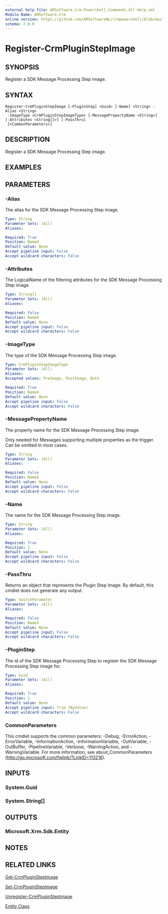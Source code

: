 ```yaml
---
external help file: AMSoftware.Crm.Powershell.Commands.dll-Help.xml
Module Name: AMSoftware.Crm
online version: https://github.com/AMSoftwareNL/crmpowershell/blob/master/docs/Register-CrmPluginStepImage.md
schema: 2.0.0
---
```


# Register-CrmPluginStepImage

## SYNOPSIS
Register a SDK Message Processing Step image.

## SYNTAX

```
Register-CrmPluginStepImage [-PluginStep] <Guid> [-Name] <String> -Alias <String>
 -ImageType <CrmPluginStepImageType> [-MessagePropertyName <String>] [-Attributes <String[]>] [-PassThru]
 [<CommonParameters>]
```

## DESCRIPTION
Register a SDK Message Processing Step image.

## EXAMPLES

## PARAMETERS

### -Alias
The alias for the SDK Message Processing Step image.

```yaml
Type: String
Parameter Sets: (All)
Aliases: 

Required: True
Position: Named
Default value: None
Accept pipeline input: False
Accept wildcard characters: False
```

### -Attributes
The LogicalName of the filtering attributes for the SDK Message Processing Step image.

```yaml
Type: String[]
Parameter Sets: (All)
Aliases: 

Required: False
Position: Named
Default value: None
Accept pipeline input: False
Accept wildcard characters: False
```

### -ImageType
The type of the SDK Message Processing Step image.

```yaml
Type: CrmPluginStepImageType
Parameter Sets: (All)
Aliases: 
Accepted values: PreImage, PostImage, Both

Required: True
Position: Named
Default value: None
Accept pipeline input: False
Accept wildcard characters: False
```

### -MessagePropertyName
The property name for the SDK Message Processing Step image.

Only needed for Messages supporting multiple properties as the trigger. Can be omitted in most cases.

```yaml
Type: String
Parameter Sets: (All)
Aliases: 

Required: False
Position: Named
Default value: None
Accept pipeline input: False
Accept wildcard characters: False
```

### -Name
The name for the SDK Message Processing Step image.

```yaml
Type: String
Parameter Sets: (All)
Aliases: 

Required: True
Position: 2
Default value: None
Accept pipeline input: False
Accept wildcard characters: False
```

### -PassThru
Returns an object that represents the Plugin Step Image. By default, this cmdlet does not generate any output.

```yaml
Type: SwitchParameter
Parameter Sets: (All)
Aliases: 

Required: False
Position: Named
Default value: None
Accept pipeline input: False
Accept wildcard characters: False
```

### -PluginStep
The id of the SDK Message Processing Step to register the SDK Message Processing Step image for.

```yaml
Type: Guid
Parameter Sets: (All)
Aliases: 

Required: True
Position: 1
Default value: None
Accept pipeline input: True (ByValue)
Accept wildcard characters: False
```

### CommonParameters
This cmdlet supports the common parameters: -Debug, -ErrorAction, -ErrorVariable, -InformationAction, -InformationVariable, -OutVariable, -OutBuffer, -PipelineVariable, -Verbose, -WarningAction, and -WarningVariable. For more information, see about_CommonParameters (http://go.microsoft.com/fwlink/?LinkID=113216).

## INPUTS

### System.Guid

### System.String[]

## OUTPUTS

### Microsoft.Xrm.Sdk.Entity

## NOTES

## RELATED LINKS

[Get-CrmPluginStepImage](Get-CrmPluginStepImage.md)

[Set-CrmPluginStepImage](Set-CrmPluginStepImage.md)

[Unregister-CrmPluginStepImage](Unregister-CrmPluginStepImage.md)

[Entity Class](https://msdn.microsoft.com/library/microsoft.xrm.sdk.entity.aspx)
